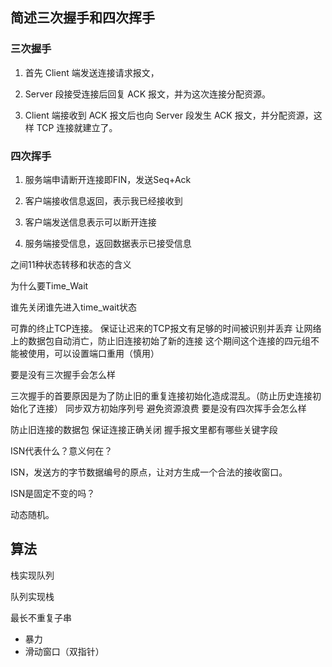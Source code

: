 ## 简述三次握手和四次挥手

### 三次握手
1. 首先 Client 端发送连接请求报文，

2. Server 段接受连接后回复 ACK 报文，并为这次连接分配资源。

3. Client 端接收到 ACK 报文后也向 Server 段发生 ACK 报文，并分配资源，这样 TCP 连接就建立了。

### 四次挥手

1. 服务端申请断开连接即FIN，发送Seq+Ack

2. 客户端接收信息返回，表示我已经接收到

3. 客户端发送信息表示可以断开连接

4. 服务端接受信息，返回数据表示已接受信息

之间11种状态转移和状态的含义

为什么要Time_Wait

谁先关闭谁先进入time_wait状态

可靠的终止TCP连接。
保证让迟来的TCP报文有足够的时间被识别并丢弃
让网络上的数据包自动消亡，防止旧连接初始了新的连接
这个期间这个连接的四元组不能被使用，可以设置端口重用（慎用）

要是没有三次握手会怎么样

三次握手的首要原因是为了防止旧的重复连接初始化造成混乱。（防止历史连接初始化了连接）
同步双方初始序列号
避免资源浪费
要是没有四次挥手会怎么样

防止旧连接的数据包
保证连接正确关闭
握手报文里都有哪些关键字段

ISN代表什么？意义何在？

ISN，发送方的字节数据编号的原点，让对方生成一个合法的接收窗口。

ISN是固定不变的吗？

动态随机。

## 算法

栈实现队列

队列实现栈

最长不重复子串

- 暴力
- 滑动窗口（双指针）